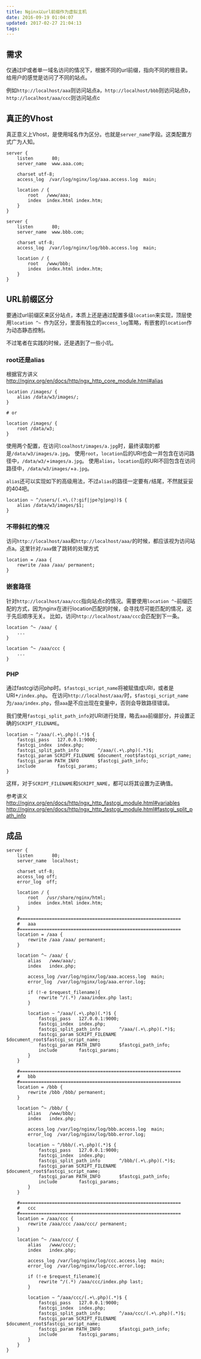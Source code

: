 ```yaml
---
title: Nginx以url前缀作为虚拟主机
date: 2016-09-19 01:04:07
updated: 2017-02-27 21:04:13
tags:
---
```

## 需求

仅通过IP或者单一域名访问的情况下，根据不同的url前缀，指向不同的根目录。给用户的感觉是访问了不同的站点。

例如`http://localhost/aaa`则访问站点a，`http://localhost/bbb`则访问站点b，`http://localhost/aaa/ccc`则访问站点c

## 真正的Vhost

真正意义上Vhost，是使用域名作为区分。也就是`server_name`字段。这类配置方式广为人知。
```
server {
    listen       80;
    server_name  www.aaa.com;

    charset utf-8;
    access_log  /var/log/nginx/log/aaa.access.log  main;

    location / {
        root   /www/aaa;
        index  index.html index.htm;
    }
}

server {
    listen       80;
    server_name  www.bbb.com;

    charset utf-8;
    access_log  /var/log/nginx/log/bbb.access.log  main;

    location / {
        root   /www/bbb;
        index  index.html index.htm;
    }
}
```

## URL前缀区分

要通过url前缀区来区分站点，本质上还是通过配置多级`location`来实现，顶层使用`location ^~ `作为区分，里面有独立的`access_log`策略，有嵌套的`location`作为动态静态控制。

不过笔者在实践的时候，还是遇到了一些小坑。

### root还是alias

根据官方讲义
http://nginx.org/en/docs/http/ngx_http_core_module.html#alias

```
location /images/ {
    alias /data/w3/images/;
}

# or

location /images/ {
    root /data/w3;
}
```
使用两个配置，在访问`lcoalhost/images/a.jpg`时，最终读取的都是`/data/w3/images/a.jpg`。
使用`root`，`location`后的URI也会一并包含在访问路径中，`/data/w3/`+`images/a.jpg`。
使用`alias`，`location`后的URI不回包含在访问路径中，`/data/w3/images/`+`a.jpg`。

`alias`还可以实现如下的高级用法，不过`alias`的路径一定要有`/`结尾，不然就妥妥的404吧。
```
location ~ ^/users/(.+\.(?:gif|jpe?g|png))$ {
    alias /data/w3/images/$1;
}
```

### 不带斜杠的情况
访问`http://localhost/aaa`和`http://localhost/aaa/`的时候，都应该视为访问站点a。这里针对`/aaa`做了跳转的处理方式
```
location = /aaa {
    rewrite /aaa /aaa/ permanent;
}
```

### 嵌套路径
针对`http://localhost/aaa/ccc`指向站点c的情况。需要使用`location ^~`前缀匹配的方式，因为nginx在进行location匹配的时候，会寻找尽可能匹配的情况，这于先后顺序无关。
比如，访问`http://localhost/aaa/ccc`会匹配到下一条。

```
location ^~ /aaa/ {
    ...
}

location ^~ /aaa/ccc {
    ...
}
```

### PHP
通过fastcgi访问php时。`$fastcgi_script_name`将被赋值成URI，或者是URI+`/index.php`。
在访问`http://localhost/aaa/`时，`$fastcgi_script_name`为`/aaa/index.php`，但`aaa`是不应出现在变量中，否则会导致路径错误。

我们使用`fastcgi_split_path_info`对URI进行处理，略去`aaa`前缀部分，并设置正确的`SCRIPT_FILENAME`。
```
location ~ ^/aaa/(.+\.php)(.*)$ {
    fastcgi_pass   127.0.0.1:9000;
    fastcgi_index  index.php;
    fastcgi_split_path_info       ^/aaa/(.+\.php)(.*)$;
    fastcgi_param SCRIPT_FILENAME $document_root$fastcgi_script_name;
    fastcgi_param PATH_INFO       $fastcgi_path_info;
    include        fastcgi_params;
}
```
这样，对于`SCRIPT_FILENAME`和`SCRIPT_NAME`，都可以将其设置为正确值。

参考讲义
http://nginx.org/en/docs/http/ngx_http_fastcgi_module.html#variables
http://nginx.org/en/docs/http/ngx_http_fastcgi_module.html#fastcgi_split_path_info

## 成品

```
server {
    listen       80;
    server_name  localhost;

    charset utf-8;
    access_log off;
    error_log  off;

    location / {
        root   /usr/share/nginx/html;
        index  index.html index.htm;
    }

    #============================================================
    #   aaa
    #============================================================
    location = /aaa {
        rewrite /aaa /aaa/ permanent;
    }

    location ^~ /aaa/ {
        alias   /www/aaa/;
        index   index.php;
        
        access_log /var/log/nginx/log/aaa.access.log  main;
        error_log  /var/log/nginx/log/aaa.error.log;

        if (!-e $request_filename){  
            rewrite ^/(.*) /aaa/index.php last;  
        } 

        location ~ ^/aaa/(.+\.php)(.*)$ {
            fastcgi_pass   127.0.0.1:9000;
            fastcgi_index  index.php;
            fastcgi_split_path_info       ^/aaa/(.+\.php)(.*)$;
            fastcgi_param SCRIPT_FILENAME $document_root$fastcgi_script_name;
            fastcgi_param PATH_INFO       $fastcgi_path_info;
            include        fastcgi_params;
        }
    }

    #============================================================
    #   bbb
    #============================================================
    location = /bbb {
        rewrite /bbb /bbb/ permanent;
    }

    location ^~ /bbb/ {
        alias   /www/bbb/;
        index   index.php;

        access_log /var/log/nginx/log/bbb.access.log  main;
        error_log  /var/log/nginx/log/bbb.error.log;

        location ~ ^/bbb/(.+\.php)(.*)$ {
            fastcgi_pass   127.0.0.1:9000;
            fastcgi_index  index.php;
            fastcgi_split_path_info       ^/bbb/(.+\.php)(.*)$;
            fastcgi_param SCRIPT_FILENAME $document_root$fastcgi_script_name;
            fastcgi_param PATH_INFO       $fastcgi_path_info;
            include        fastcgi_params;
        }
    }

    #============================================================
    #   ccc
    #============================================================
    location = /aaa/ccc {
        rewrite /aaa/ccc /aaa/ccc/ permanent; 
    }

    location ^~ /aaa/ccc/ {
        alias   /www/ccc/;
        index   index.php;
        
        access_log /var/log/nginx/log/ccc.access.log  main;
        error_log  /var/log/nginx/log/ccc.error.log;

        if (!-e $request_filename){  
            rewrite ^/(.*) /aaa/ccc/index.php last;  
        } 

        location ~ ^/aaa/ccc/(.+\.php)(.*)$ {
            fastcgi_pass   127.0.0.1:9000;
            fastcgi_index  index.php;
            fastcgi_split_path_info       ^/aaa/ccc/(.+\.php)(.*)$;
            fastcgi_param SCRIPT_FILENAME $document_root$fastcgi_script_name;
            fastcgi_param PATH_INFO       $fastcgi_path_info;
            include        fastcgi_params;
        }
    }
}
```


